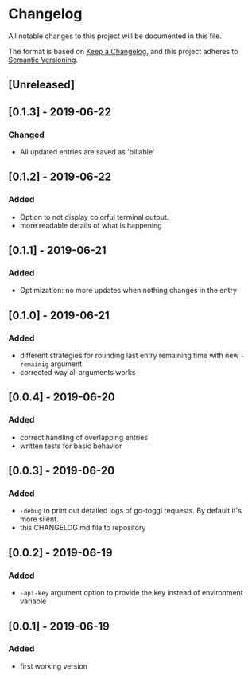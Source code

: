 # Changelog
All notable changes to this project will be documented in this file.

The format is based on [Keep a Changelog](https://keepachangelog.com/en/1.0.0/),
and this project adheres to [Semantic Versioning](https://semver.org/spec/v2.0.0.html).

## [Unreleased]

## [0.1.3] - 2019-06-22
### Changed 
- All updated entries are saved as 'billable'

## [0.1.2] - 2019-06-22
### Added 
- Option to not display colorful terminal output.
- more readable details of what is happening

## [0.1.1] - 2019-06-21
### Added 
- Optimization: no more updates when nothing changes in the entry

## [0.1.0] - 2019-06-21
### Added 
- different strategies for rounding last entry remaining time with new `-remainig` argument
- corrected way all arguments works

## [0.0.4] - 2019-06-20
### Added
- correct handling of overlapping entries
- written tests for basic behavior 

## [0.0.3] - 2019-06-20
### Added
- `-debug` to print out detailed logs of go-toggl requests. By default it's more silent.
- this CHANGELOG.md file to repository 

## [0.0.2] - 2019-06-19
### Added
- `-api-key` argument option to provide the key instead of environment variable 

## [0.0.1] - 2019-06-19
### Added
- first working version